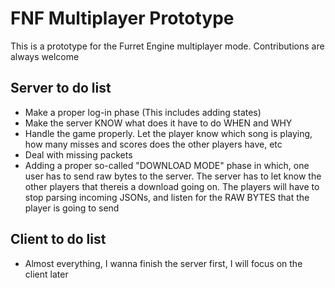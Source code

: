 # FNF Multiplayer Prototype
This is a prototype for the Furret Engine multiplayer mode. Contributions are always welcome

## Server to do list
- Make a proper log-in phase (This includes adding states)
- Make the server KNOW what does it have to do WHEN and WHY
- Handle the game properly. Let the player know which song is playing, how many misses and scores does the other players have, etc
- Deal with missing packets
- Adding a proper so-called "DOWNLOAD MODE" phase in which, one user has to send raw bytes to the server. The server has to let know the other players that thereis a download going on. The players will have to stop parsing incoming JSONs, and listen for the RAW BYTES that the player is going to send

## Client to do list
- Almost everything, I wanna finish the server first, I will focus on the client later